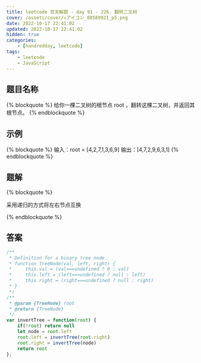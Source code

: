 ```yaml
---
title: leetcode 百天解题 - day 91 - 226. 翻转二叉树
cover: /assets/cover/◇アイコン_80589921_p5.png
date: 2022-10-17 22:41:02
updated: 2022-10-17 22:41:02
hidden: true
categories:
    - [handredday, leetcode]
tags:
    - leetcode
    - JavaScript
---
```


## 题目名称

{% blockquote %}
给你一棵二叉树的根节点 root ，翻转这棵二叉树，并返回其根节点。
{% endblockquote %}

## 示例

{% blockquote %}
输入：root = [4,2,7,1,3,6,9]
输出：[4,7,2,9,6,3,1]
{% endblockquote %}


## 题解


{% blockquote %}

采用递归的方式将左右节点互换

{% endblockquote %}

## 答案

~~~js
/**
 * Definition for a binary tree node.
 * function TreeNode(val, left, right) {
 *     this.val = (val===undefined ? 0 : val)
 *     this.left = (left===undefined ? null : left)
 *     this.right = (right===undefined ? null : right)
 * }
 */
/**
 * @param {TreeNode} root
 * @return {TreeNode}
 */
var invertTree = function(root) {
    if(!root) return null
    let node = root.left
    root.left = invertTree(root.right)
    root.right = invertTree(node)
    return root
};
~~~
